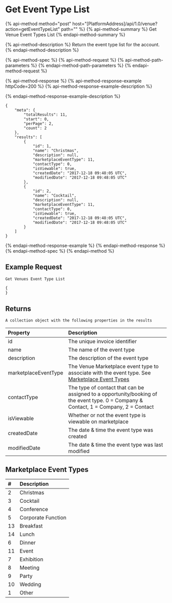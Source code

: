 # Get Event Type List

{% api-method method="post" host="\[PlatformAddress\]/api/1.0/venue?action=getEventTypeList" path="" %}
{% api-method-summary %}
Get Venue Event Types List
{% endapi-method-summary %}

{% api-method-description %}
Return the event type  list for the account.
{% endapi-method-description %}

{% api-method-spec %}
{% api-method-request %}
{% api-method-path-parameters %}
{% endapi-method-path-parameters %}
{% endapi-method-request %}

{% api-method-response %}
{% api-method-response-example httpCode=200 %}
{% api-method-response-example-description %}

{% endapi-method-response-example-description %}

```text
{
    "meta": {
        "totalResults": 11,
        "start": 0,
        "perPage": 2,
        "count": 2
    },
    "results": [
        {
            "id": 1,
            "name": "Christmas",
            "description": null,
            "marketplaceEventType": 11,
            "contactType": 0,
            "isViewable": true,
            "createdDate": "2017-12-18 09:48:05 UTC",
            "modifiedDate": "2017-12-18 09:48:05 UTC"
        },
        {
            "id": 2,
            "name": "Cocktail",
            "description": null,
            "marketplaceEventType": 11,
            "contactType": 0,
            "isViewable": true,
            "createdDate": "2017-12-18 09:48:05 UTC",
            "modifiedDate": "2017-12-18 09:48:05 UTC"
        }
    ]
}
```
{% endapi-method-response-example %}
{% endapi-method-response %}
{% endapi-method-spec %}
{% endapi-method %}

## Example Request

`Get Venues Event Type List`

```javascript
{
}
```

## Returns

`A collection object with the following properties in the results`

| Property | Description |
| :--- | :--- |
| id | The unique invoice identifier |
| name | The name of the event type  |
| description | The description of the event type  |
| marketplaceEventType | The Venue Marketplace event type to associate with the event type. See [Marketplace Event Types](get-event-type-list.md.md#marketplace-event-types) |
| contactType | The type of contact that can be assigned to a opportunity/booking of the event type. 0 = Company & Contact, 1 = Company, 2 = Contact |
| isViewable | Whether or not the event type  is viewable on marketplace |
| createdDate | The date & time the event type  was created |
| modifiedDate | The date & time the event type  was last modified |

## Marketplace Event Types

| \# | Description |
| :--- | :--- |
| 2 | Christmas
| 3 | Cocktail
| 4 | Conference
| 5 | Corporate Function
| 13 | Breakfast
| 14 | Lunch
| 6 | Dinner
| 11 | Event
| 7 | Exhibition
| 8 | Meeting
| 9 | Party
| 10 | Wedding
| 1 | Other